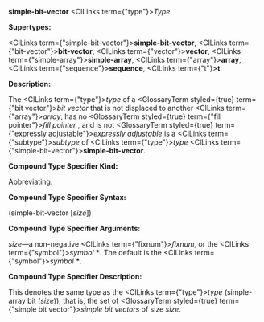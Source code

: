 **simple-bit-vector** <ClLinks  term={"type"}><i>Type</i></ClLinks> 



**Supertypes:** 



<ClLinks  term={"simple-bit-vector"}><b>simple-bit-vector</b></ClLinks>, <ClLinks  term={"bit-vector"}><b>bit-vector</b></ClLinks>, <ClLinks  term={"vector"}><b>vector</b></ClLinks>, <ClLinks  term={"simple-array"}><b>simple-array</b></ClLinks>, <ClLinks  term={"array"}><b>array</b></ClLinks>, <ClLinks  term={"sequence"}><b>sequence</b></ClLinks>, <ClLinks  term={"t"}><b>t</b></ClLinks> 



**Description:** 



The <ClLinks  term={"type"}><i>type</i></ClLinks> of a <GlossaryTerm styled={true} term={"bit vector"}><i>bit vector</i></GlossaryTerm> that is not displaced to another <ClLinks  term={"array"}><i>array</i></ClLinks>, has no <GlossaryTerm styled={true} term={"fill pointer"}><i>fill pointer</i></GlossaryTerm> , and is not <GlossaryTerm styled={true} term={"expressly adjustable"}><i>expressly adjustable</i></GlossaryTerm> is a <ClLinks  term={"subtype"}><i>subtype</i></ClLinks> of <ClLinks  term={"type"}><i>type</i></ClLinks> <ClLinks  term={"simple-bit-vector"}><b>simple-bit-vector</b></ClLinks>. 



**Compound Type Specifier Kind:** 



Abbreviating. 



**Compound Type Specifier Syntax:** 



(simple-bit-vector [*size*]) 







 



 



**Compound Type Specifier Arguments:** 



*size*—a non-negative <ClLinks  term={"fixnum"}><i>fixnum</i></ClLinks>, or the <ClLinks  term={"symbol"}><i>symbol</i></ClLinks> **\***. The default is the <ClLinks  term={"symbol"}><i>symbol</i></ClLinks> **\***. 



**Compound Type Specifier Description:** 



This denotes the same type as the <ClLinks  term={"type"}><i>type</i></ClLinks> (simple-array bit (*size*)); that is, the set of <GlossaryTerm styled={true} term={"simple bit vector"}><i>simple bit vectors</i></GlossaryTerm> of size *size*. 




